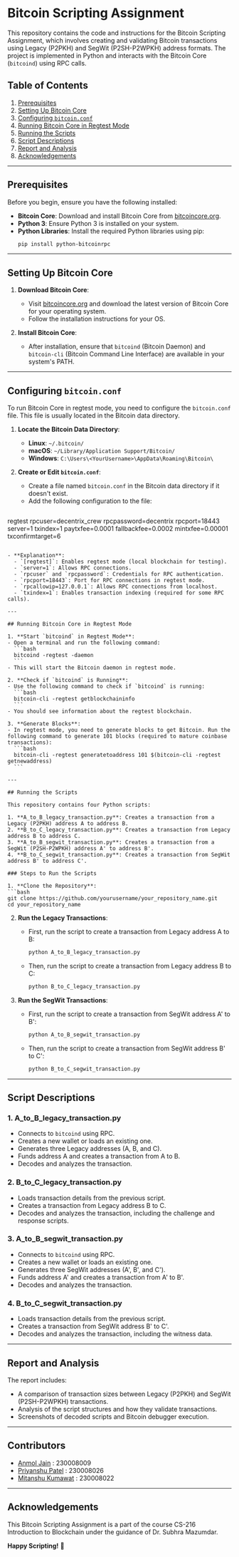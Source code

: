 # Bitcoin Scripting Assignment

This repository contains the code and instructions for the Bitcoin Scripting Assignment, which involves creating and validating Bitcoin transactions using Legacy (P2PKH) and SegWit (P2SH-P2WPKH) address formats. The project is implemented in Python and interacts with the Bitcoin Core (`bitcoind`) using RPC calls.

## Table of Contents

1. [Prerequisites](#prerequisites)
2. [Setting Up Bitcoin Core](#setting-up-bitcoin-core)
3. [Configuring `bitcoin.conf`](#configuring-bitcoinconf)
4. [Running Bitcoin Core in Regtest Mode](#running-bitcoin-core-in-regtest-mode)
5. [Running the Scripts](#running-the-scripts)
6. [Script Descriptions](#script-descriptions)
7. [Report and Analysis](#report-and-analysis)
8. [Acknowledgements](#acknowledgements)

---

## Prerequisites

Before you begin, ensure you have the following installed:

- **Bitcoin Core**: Download and install Bitcoin Core from [bitcoincore.org](https://bitcoincore.org/).
- **Python 3**: Ensure Python 3 is installed on your system.
- **Python Libraries**: Install the required Python libraries using pip:
  ```bash
  pip install python-bitcoinrpc
  ```

---

## Setting Up Bitcoin Core

1. **Download Bitcoin Core**: 
   - Visit [bitcoincore.org](https://bitcoincore.org/) and download the latest version of Bitcoin Core for your operating system.
   - Follow the installation instructions for your OS.

2. **Install Bitcoin Core**:
   - After installation, ensure that `bitcoind` (Bitcoin Daemon) and `bitcoin-cli` (Bitcoin Command Line Interface) are available in your system's PATH.

---

## Configuring `bitcoin.conf`

To run Bitcoin Core in regtest mode, you need to configure the `bitcoin.conf` file. This file is usually located in the Bitcoin data directory.

1. **Locate the Bitcoin Data Directory**:
   - **Linux**: `~/.bitcoin/`
   - **macOS**: `~/Library/Application Support/Bitcoin/`
   - **Windows**: `C:\Users\<YourUsername>\AppData\Roaming\Bitcoin\`

2. **Create or Edit `bitcoin.conf`**:
   - Create a file named `bitcoin.conf` in the Bitcoin data directory if it doesn't exist.
   - Add the following configuration to the file:

   ```ini
regtest
rpcuser=decentrix_crew
rpcpassword=decentrix
rpcport=18443
server=1
txindex=1
paytxfee=0.0001
fallbackfee=0.0002
mintxfee=0.00001
txconfirmtarget=6
   ```

   - **Explanation**:
     - `[regtest]`: Enables regtest mode (local blockchain for testing).
     - `server=1`: Allows RPC connections.
     - `rpcuser` and `rpcpassword`: Credentials for RPC authentication.
     - `rpcport=18443`: Port for RPC connections in regtest mode.
     - `rpcallowip=127.0.0.1`: Allows RPC connections from localhost.
     - `txindex=1`: Enables transaction indexing (required for some RPC calls).

---

## Running Bitcoin Core in Regtest Mode

1. **Start `bitcoind` in Regtest Mode**:
   - Open a terminal and run the following command:
     ```bash
     bitcoind -regtest -daemon
     ```
   - This will start the Bitcoin daemon in regtest mode.

2. **Check if `bitcoind` is Running**:
   - Use the following command to check if `bitcoind` is running:
     ```bash
     bitcoin-cli -regtest getblockchaininfo
     ```
   - You should see information about the regtest blockchain.

3. **Generate Blocks**:
   - In regtest mode, you need to generate blocks to get Bitcoin. Run the following command to generate 101 blocks (required to mature coinbase transactions):
     ```bash
     bitcoin-cli -regtest generatetoaddress 101 $(bitcoin-cli -regtest getnewaddress)
     ```

---

## Running the Scripts

This repository contains four Python scripts:

1. **A_to_B_legacy_transaction.py**: Creates a transaction from a Legacy (P2PKH) address A to address B.
2. **B_to_C_legacy_transaction.py**: Creates a transaction from Legacy address B to address C.
3. **A_to_B_segwit_transaction.py**: Creates a transaction from a SegWit (P2SH-P2WPKH) address A' to address B'.
4. **B_to_C_segwit_transaction.py**: Creates a transaction from SegWit address B' to address C'.

### Steps to Run the Scripts

1. **Clone the Repository**:
   ```bash
   git clone https://github.com/yourusername/your_repository_name.git
   cd your_repository_name
   ```

2. **Run the Legacy Transactions**:
   - First, run the script to create a transaction from Legacy address A to B:
     ```bash
     python A_to_B_legacy_transaction.py
     ```
   - Then, run the script to create a transaction from Legacy address B to C:
     ```bash
     python B_to_C_legacy_transaction.py
     ```

3. **Run the SegWit Transactions**:
   - First, run the script to create a transaction from SegWit address A' to B':
     ```bash
     python A_to_B_segwit_transaction.py
     ```
   - Then, run the script to create a transaction from SegWit address B' to C':
     ```bash
     python B_to_C_segwit_transaction.py
     ```

---

## Script Descriptions

### 1. **A_to_B_legacy_transaction.py**
   - Connects to `bitcoind` using RPC.
   - Creates a new wallet or loads an existing one.
   - Generates three Legacy addresses (A, B, and C).
   - Funds address A and creates a transaction from A to B.
   - Decodes and analyzes the transaction.

### 2. **B_to_C_legacy_transaction.py**
   - Loads transaction details from the previous script.
   - Creates a transaction from Legacy address B to C.
   - Decodes and analyzes the transaction, including the challenge and response scripts.

### 3. **A_to_B_segwit_transaction.py**
   - Connects to `bitcoind` using RPC.
   - Creates a new wallet or loads an existing one.
   - Generates three SegWit addresses (A', B', and C').
   - Funds address A' and creates a transaction from A' to B'.
   - Decodes and analyzes the transaction.

### 4. **B_to_C_segwit_transaction.py**
   - Loads transaction details from the previous script.
   - Creates a transaction from SegWit address B' to C'.
   - Decodes and analyzes the transaction, including the witness data.

---

## Report and Analysis

The report includes:
- A comparison of transaction sizes between Legacy (P2PKH) and SegWit (P2SH-P2WPKH) transactions.
- Analysis of the script structures and how they validate transactions.
- Screenshots of decoded scripts and Bitcoin debugger execution.

---

## Contributors

- [Anmol Jain](https://github.com/Anmoljain2005) : 230008009
- [Priyanshu Patel](https://github.com/Priyanshu7058) : 230008026
- [Mitanshu Kumawat](https://github.com/MitanshuKumawat) : 230008022

---

## Acknowledgements

This Bitcoin Scripting Assignment is a part of the course CS-216 Introduction to Blockchain under the guidance of Dr. Subhra Mazumdar.

**Happy Scripting!** 🚀
